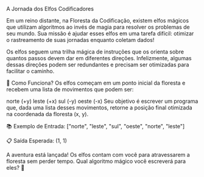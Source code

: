 A Jornada dos Elfos Codificadores

Em um reino distante, na Floresta da Codificação, existem elfos mágicos que utilizam algoritmos ao invés de magia para resolver os problemas de seu mundo. Sua missão é ajudar esses elfos em uma tarefa difícil: otimizar o rastreamento de suas jornadas enquanto coletam dados!

Os elfos seguem uma trilha mágica de instruções que os orienta sobre quantos passos devem dar em diferentes direções. Infelizmente, algumas dessas direções podem ser redundantes e precisam ser otimizadas para facilitar o caminho.

🧙 Como Funciona?
Os elfos começam em um ponto inicial da floresta e recebem uma lista de movimentos que podem ser:

norte (+y)
leste (+x)
sul (-y)
oeste (-x)
Seu objetivo é escrever um programa que, dada uma lista desses movimentos, retorne a posição final otimizada na coordenada da floresta (x, y).

📚 Exemplo de Entrada:
["norte", "leste", "sul", "oeste", "norte", "leste"]


📋 Saída Esperada:
(1, 1)


A aventura está lançada! Os elfos contam com você para atravessarem a floresta sem perder tempo. Qual algoritmo mágico você escreverá para eles? 🌟
